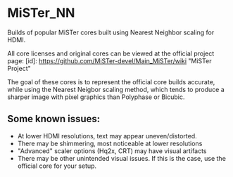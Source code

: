 # MiSTer_NN

Builds of popular MiSTer cores built using Nearest Neighbor scaling for HDMI.

All core licenses and original cores can be viewed at the official project page:
[id]: https://github.com/MiSTer-devel/Main_MiSTer/wiki "MiSTer Project"

The goal of these cores is to represent the official core builds accurate, while using the Nearest Neigbor scaling method, which tends to produce a sharper image with pixel graphics than Polyphase or Bicubic.

## Some known issues: ##

*   At lower HDMI resolutions, text may appear uneven/distorted.
*   There may be shimmering, most noticeable at lower resolutions
*   "Advanced" scaler options (Hq2x, CRT) may have visual artifacts
*   There may be other unintended visual issues. If this is the case, use the official core for your setup.

